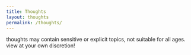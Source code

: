 ```yaml
---
title: Thoughts
layout: thoughts
permalink: /thoughts/
--- 
```



<style> 
.site-title {
    background: linear-gradient(var(--rotation), #ffffff, #fbfd92ff);
    background-clip: text;
}
</style>
thoughts may contain sensitive or explicit topics, not suitable for all ages. view at your own discretion! 